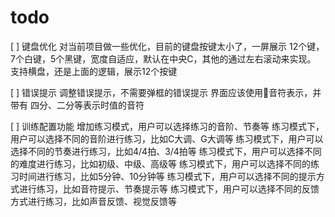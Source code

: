 # todo

[ ] 键盘优化
对当前项目做一些优化，目前的键盘按键太小了，一屏展示 12个键，7个白键，5个黑键，宽度自适应，默认在中央C，其他的通过左右滚动来实现。
支持横盘，还是上面的逻辑，展示12个按键

[ ] 错误提示
调整错误提示，不需要弹框的错误提示
界面应该使用🎵音符表示，并带有 四分、二分等表示时值的音符

[ ] 训练配置功能
增加练习模式，用户可以选择练习的音阶、节奏等
练习模式下，用户可以选择不同的音阶进行练习，比如C大调、G大调等
练习模式下，用户可以选择不同的节奏进行练习，比如4/4拍、3/4拍等
练习模式下，用户可以选择不同的难度进行练习，比如初级、中级、高级等
练习模式下，用户可以选择不同的练习时间进行练习，比如5分钟、10分钟等
练习模式下，用户可以选择不同的提示方式进行练习，比如音符提示、节奏提示等
练习模式下，用户可以选择不同的反馈方式进行练习，比如声音反馈、视觉反馈等
